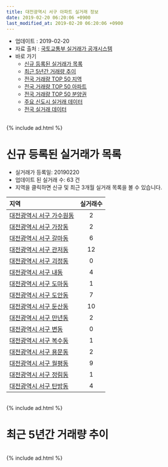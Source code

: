 ```yaml
---
title: 대전광역시 서구 아파트 실거래 정보
date: 2019-02-20 06:20:06 +0900
last_modified_at: 2019-02-20 06:20:06 +0900
---
```


* 업데이트 : 2019-02-20
* 자료 출처 : [국토교통부 실거래가 공개시스템](http://rt.molit.go.kr)
* 바로 가기
    * [신규 등록된 실거래가 목록](#신규-등록된-실거래가-목록)
    * [최근 5년간 거래량 추이](#최근-5년간-거래량-추이)
    * [전국 거래량 TOP 50 지역](https://inasie.github.io/apt-trade-info/최근-3개월-전국에서-가장-거래가-많이-발생한-지역)
    * [전국 거래량 TOP 50 아파트](https://inasie.github.io/apt-trade-info/최근-3개월-전국에서-가장-거래가-많이-발생한-아파트)
    * [전국 거래량 TOP 50 분양권](https://inasie.github.io/apt-trade-info/최근-3개월-전국에서-가장-거래가-많이-발생한-분양권)
    * [주요 신도시 실거래 데이터](https://inasie.github.io/apt-trade-info/주요-신도시)
    * [전국 실거래 데이터](https://inasie.github.io/apt-trade-info/전국)

<br>
{% include ad.html %}
<br>

# 신규 등록된 실거래가 목록
* 실거래가 등록일: 20190220
* 업데이트 된 실거래 수: 63 건
* 지역을 클릭하면 신규 및 최근 3개월 실거래 목록을 볼 수 있습니다.


|지역|실거래수|
|:---|:---:|
|[대전광역시 서구 가수원동](https://inasie.github.io/apt-trade-info/대전광역시-서구-가수원동)|2|
|[대전광역시 서구 가장동](https://inasie.github.io/apt-trade-info/대전광역시-서구-가장동)|2|
|[대전광역시 서구 갈마동](https://inasie.github.io/apt-trade-info/대전광역시-서구-갈마동)|6|
|[대전광역시 서구 관저동](https://inasie.github.io/apt-trade-info/대전광역시-서구-관저동)|12|
|[대전광역시 서구 괴정동](https://inasie.github.io/apt-trade-info/대전광역시-서구-괴정동)|0|
|[대전광역시 서구 내동](https://inasie.github.io/apt-trade-info/대전광역시-서구-내동)|4|
|[대전광역시 서구 도마동](https://inasie.github.io/apt-trade-info/대전광역시-서구-도마동)|1|
|[대전광역시 서구 도안동](https://inasie.github.io/apt-trade-info/대전광역시-서구-도안동)|7|
|[대전광역시 서구 둔산동](https://inasie.github.io/apt-trade-info/대전광역시-서구-둔산동)|10|
|[대전광역시 서구 만년동](https://inasie.github.io/apt-trade-info/대전광역시-서구-만년동)|2|
|[대전광역시 서구 변동](https://inasie.github.io/apt-trade-info/대전광역시-서구-변동)|0|
|[대전광역시 서구 복수동](https://inasie.github.io/apt-trade-info/대전광역시-서구-복수동)|1|
|[대전광역시 서구 용문동](https://inasie.github.io/apt-trade-info/대전광역시-서구-용문동)|2|
|[대전광역시 서구 월평동](https://inasie.github.io/apt-trade-info/대전광역시-서구-월평동)|9|
|[대전광역시 서구 정림동](https://inasie.github.io/apt-trade-info/대전광역시-서구-정림동)|1|
|[대전광역시 서구 탄방동](https://inasie.github.io/apt-trade-info/대전광역시-서구-탄방동)|4|


<br>
{% include ad.html %}
<br>

# 최근 5년간 거래량 추이


<div style="width:100%;">
    <canvas id="deal_progress" height="200"></canvas>
</div>

<script>
new Chart(document.getElementById("deal_progress"), {
    type: 'line',
    data: {
        labels: ['201402','201403','201404','201405','201406','201407','201408','201409','201410','201411','201412','201501','201502','201503','201504','201505','201506','201507','201508','201509','201510','201511','201512','201601','201602','201603','201604','201605','201606','201607','201608','201609','201610','201611','201612','201701','201702','201703','201704','201705','201706','201707','201708','201709','201710','201711','201712','201801','201802','201803','201804','201805','201806','201807','201808','201809','201810','201811','201812','201901','201902'],
        datasets: [{
            label: '매매',
            pointRadius: 1,
            data: [612, 581, 420, 431, 450, 462, 540, 621, 621, 487, 508, 563, 491, 729, 604, 544, 540, 629, 532, 532, 650, 583, 497, 485, 456, 612, 603, 586, 669, 689, 782, 810, 1132, 783, 612, 531, 599, 627, 536, 517, 572, 582, 609, 711, 522, 615, 582, 673, 673, 738, 458, 522, 519, 507, 799, 1066, 1297, 765, 544, 443, 99],
            borderColor: "rgba(255, 201, 14, 1)",
            backgroundColor: "rgba(255, 201, 14, 0.5)",
            fill: false,
            lineTension: 0
        },{
            label: '전월세',
            pointRadius: 1,
            data: [717, 706, 545, 507, 509, 567, 554, 590, 675, 648, 661, 796, 663, 664, 514, 458, 424, 488, 502, 430, 521, 458, 568, 647, 671, 598, 502, 500, 509, 566, 546, 526, 662, 631, 656, 584, 741, 573, 436, 415, 401, 451, 521, 490, 465, 538, 641, 613, 591, 594, 472, 462, 465, 449, 470, 437, 588, 590, 560, 531, 153],
            borderColor: "rgba(0, 141, 185, 1)",
            backgroundColor: "rgba(0, 141, 185, 0.5)",
            fill: false,
            lineTension: 0
        }
        ]
    },
    options: {
        responsive: true,
        title: {
            display: false
        },
        tooltips: {
            mode: 'index',
            intersect: false
        },
        hover: {
            mode: 'nearest',
            intersect: true
        },
        scales: {
            xAxes: [{
                display: true,
                scaleLabel: {
                    display: true,
                    labelString: '년/월'
                }
            }],
            yAxes: [{
                display: true,
                ticks: {
                    suggestedMin: 0,
                },
                scaleLabel: {
                    display: true,
                    labelString: '실거래 수'
                }
            }]
        }
    }
});

</script>


<br>
{% include ad.html %}
<br>


